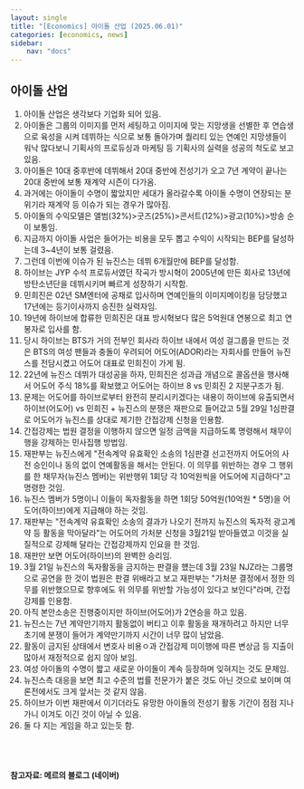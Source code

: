 ```yaml
---
layout: single
title: "[Economics] 아이돌 산업 (2025.06.01)"
categories: [economics, news]
sidebar:
    nav: "docs"
---
```


## 아이돌 산업
1. 아이돌 산업은 생각보다 기업화 되어 있음.
1. 아이돌은 그룹의 이미지를 먼저 세팅하고 이미지에 맞는 지망생을 선별한 후 연습생으로 육성을 시켜 데뷔하는 식으로 보통 돌아가며 퀄리티 있는 연예인 지망생들이 워낙 많다보니 기획사의 프로듀싱과 마케팅 등 기획사의 실력을 성공의 척도로 보고 있음.
1. 아이돌은 10대 중후반에 데뷔해서 20대 중반에 전성기가 오고 7년 계약이 끝나는 20대 중반에 보통 재계약 시즌이 다가옴.
1. 과거에는 아이돌이 수명이 짧았지만 세대가 올라갈수록 아이돌 수명이 연장되는 분위기라 재계약 등 이슈가 되는 경우가 많아짐.
1. 아이돌의 수익모델은 앨범(32%)>굿즈(25%)>콘서트(12%)>광고(10%)>방송 순이 보통임.
1. 지금까지 아이돌 사업은 들어가는 비용을 모두 뽑고 수익이 시작되는 BEP를 달성하는데 3~4년이 보통 걸렸음.
1. 그런데 이번에 이슈가 된 뉴진스는 데뷔 6개월만에 BEP를 달성함.
1. 하이브는 JYP 수석 프로듀서였던 작곡가 방시혁이 2005년에 만든 회사로 13년에 방탄소년단을 데뷔시키며 빠르게 성장하기 시작함.
1. 민희진은 02년 SM엔터에 공채로 입사하며 연예인들의 이미지메이킹을 담당했고 17년에는 등기이사까지 승진한 실력자임.
1. 19년에 하이브에 합류한 민희진은 대표 방시혁보다 많은 5억원대 연봉으로 최고 연봉자로 입사를 함.
1. 당시 하이브는 BTS가 거의 전부인 회사라 하이브 내에서 여성 걸그룹을 만드는 것은 BTS의 여성 팬들과 충돌이 우려되어 어도어(ADOR)라는 자회사를 만들어 뉴진스를 전담시켰고 어도어 대표로 민희진이 가게 됨.
1. 22년에 뉴진스 데뷔가 대성공을 하자, 민희진은 성과급 개념으로 콜옵션을 행사해서 어도어 주식 18%를 확보했고 어도어는 하이브 8 vs 민희진 2 지분구조가 됨.
1. 문제는 어도어를 하이브로부터 완전히 분리시키겠다는 내용이 하이브에 유출되면서 하이브(어도어) vs 민희진 + 뉴진스의 분쟁은 재판으로 들어갔고 5월 29일 1심판결로 어도어가 뉴진스를 상대로 제기한 간접강제 신청을 인용함.
1. 간접강제는 법원 결정을 이행하지 않으면 일정 금액을 지급하도록 명령해서 채무이행을 강제하는 민사집행 방법임.
1. 재판부는 뉴진스에게 "전속계약 유효확인 소송의 1심판결 선고전까지 어도어의 사전 승인이나 동의 없이 연예활동을 해서는 안된다. 이 의무를 위반하는 경우 그 행위를 한 채무자(뉴진스 멤버)는 위반행위 1회당 각 10억원씩을 어도어에 지급하다"고 명령한 것임.
1. 뉴진스 멤버가 5명이니 이들이 독자활동을 하면 1회당 50억원(10억원 * 5명)을 어도어(하이브)에게 지급해야 하는 것임.
1. 재판부는 "전속계약 유효확인 소송의 결과가 나오기 전까지 뉴진스의 독자적 광고계약 등 활동을 막아달라"는 어도어의 가처분 신청을 3월21일 받아들였고 이것을 실질적으로 강제해 달라는 간접강제까지 인요을 한 것임.
1. 재판만 보면 어도어(하이브)의 완벽한 승리임.
1. 3월 21일 뉴진스의 독자활동을 금지하는 판결을 헀는데 3월 23일 NJZ라는 그룹명으로 공연을 한 것이 법원은 판결 위배라고 보고 재판부는 "가처분 결정에서 정한 의무를 위반했으므로 향후에도 위 의무를 위반할 가능성이 있다고 보인다"라며, 간접강제를 인용함.
1. 아직 본안소송은 진행중이지만 하이브(어도어)가 2연승을 하고 있음.
1. 뉴진스는 7년 계약만기까지 활동없이 버티고 이후 활동을 재개하려고 하지만 너무 초기에 분쟁이 들어가 계약만기까지 시간이 너무 많이 남았음.
1. 활동이 금지된 상태에서 변호사 비용ㅇ과 간접강제 미이행에 따른 변상금 등 지출이 많아서 재정적으로 쉽지 않아 보임.
1. 여성 아이돌의 수명이 짧고 새로운 아이돌이 계속 등장하며 잊혀지는 것도 문제임.
1. 뉴진스측 대응을 보면 최고 수준의 법률 전문가가 붙은 것도 아닌 것으로 보이며 여론전에서도 크게 앞서는 것 같지 않음.
1. 하이브가 이번 재판에서 이기더라도 유망한 아이돌의 전성기 활동 기간이 점점 지나가니 이겨도 이긴 것이 아닐 수 있음.
1. 둘 다 지는 게임을 하고 있는듯 함.



<br/>
<br/>

#### 참고자료: 메르의 블로그 (네이버)